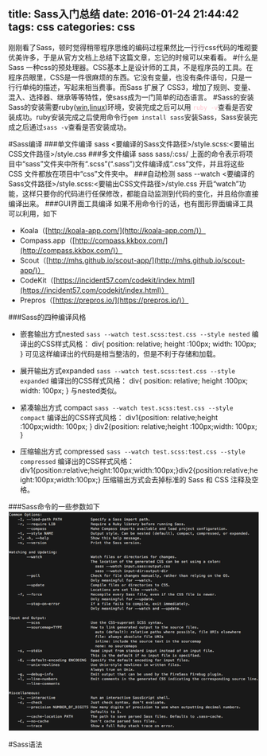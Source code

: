 title: Sass入门总结
date: 2016-01-24 21:44:42
tags: css
categories: css
---
刚刚看了Sass，顿时觉得稍带程序思维的编码过程果然比一行行css代码的堆砌要优美许多，于是从官方文档上总结下这篇文章，忘记的时候可以来看看。
#什么是Sass
一种css的预处理器。CSS基本上是设计师的工具，不是程序员的工具。在程序员眼里，CSS是一件很麻烦的东西。它没有变量，也没有条件语句，只是一行行单纯的描述，写起来相当费事。而Sass 扩展了 CSS3，增加了规则、变量、混入、选择器、继承等等特性，使sass成为一门简单的动态语言。
#Sass的安装
Sass的安装需要ruby([win](http://rubyinstaller.org/),[linux](https://www.ruby-lang.org/en/downloads/))环境，安装完成之后可以用 <span style="color: pink !important">`ruby -v`</span>查看是否安装成功。ruby安装完成之后使用命令行`gem install sass`安装Sass，Sass安装完成之后通过`sass -v`查看是否安装成功。

#Sass编译
###单文件编译
sass <要编译的Sass文件路径>/style.scss:<要输出CSS文件路径>/style.css
###多文件编译
sass sass/:css/
上面的命令表示将项目中“sass”文件夹中所有“.scss”(“.sass”)文件编译成“.css”文件，并且将这些 CSS 文件都放在项目中“css”文件夹中。
###自动检测
sass --watch <要编译的Sass文件路径>/style.scss:<要输出CSS文件路径>/style.css
开启“watch”功能，这样只要你的代码进行任保修改，都能自动监测到代码的变化，并且给你直接编译出来。
###GUI界面工具编译
如果不用命令行的话，也有图形界面编译工具可以利用，如下

* Koala（[http://koala-app.com/](http://koala-app.com/)）
* Compass.app（[http://compass.kkbox.com/](http://compass.kkbox.com/)）
* Scout（[http://mhs.github.io/scout-app/](http://mhs.github.io/scout-app/)）
* CodeKit（[https://incident57.com/codekit/index.html](https://incident57.com/codekit/index.html)）
* Prepros（[https://prepros.io/](https://prepros.io/)）

###Sass的四种编译风格
* 嵌套输出方式nested
  <span style="color:dark !important;">`sass --watch test.scss:test.css --style nested`</span>
  编译出的CSS样式风格：
                    div{
                     position: relative;
                     height :100px;
                     width: 100px; }
  可见这样编译出的代码是相当整洁的，但是不利于存储和加载。

* 展开输出方式expanded
   <span style="color:dark !important;">`sass --watch test.scss:test.css --style expanded`</span>
    编译出的CSS样式风格：
                    div{
                     position: relative;
                     height :100px;
                     width: 100px; 
                     }
    与nested类似。
    
* 紧凑输出方式 compact
    <span style="color:dark !important;">`sass --watch test.scss:test.css --style compact`</span>
    编译出的CSS样式风格：
                    div1{position: relative;height :100px;width: 100px; }
                    div2{position: relative;height :100px;width: 100px; }

* 压缩输出方式 compressed
  <span style="color:dark !important;">`sass --watch test.scss:test.css --style compressed`</span>
  编译出的CSS样式风格：
                    div1{position:relative;height:100px;width:100px;}div2{position:relative;height:100px;width:100px;}
  压缩输出方式会去掉标准的 Sass 和 CSS 注释及空格。


###Sass命令的一些参数如下
![sass](https://raw.githubusercontent.com/hujiaxuan1995/MyImage/master/sass.jpg)

#Sass语法


